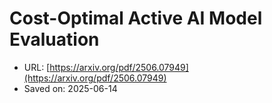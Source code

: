 # Cost-Optimal Active AI Model Evaluation

- URL: [https://arxiv.org/pdf/2506.07949](https://arxiv.org/pdf/2506.07949)
- Saved on: 2025-06-14
